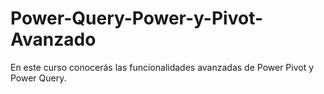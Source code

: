 # Power-Query-Power-y-Pivot-Avanzado
En este curso conocerás las funcionalidades avanzadas de Power Pivot y Power Query.
